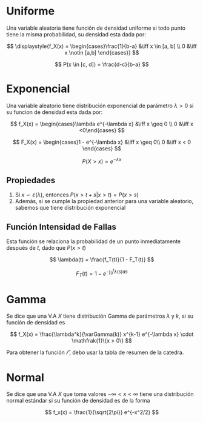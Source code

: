 # Uniforme

Una variable aleatoria tiene función de densidad uniforme si todo punto tiene la misma probabilidad, su densidad esta dada por:

$$
\displaystyle{f_X(x) = \begin{cases}\frac{1}{b-a} &\iff x \in [a, b] \\
0 &\iff x \notin [a,b] \end{cases}}
$$

$$
P(x \in [c, d]) = \frac{d-c}{b-a}
$$

# Exponencial

Una variable aleatorio tiene distribución exponencial de parámetro $\lambda > 0$ si su funcion de densidad esta dada por:

$$
f_X(x) = \begin{cases}\lambda e^{-\lambda x} &\iff x \geq 0 \\
0 &\iff x <0\end{cases}
$$

$$
F_X(x) = \begin{cases}1 - e^{-\lambda x} &\iff x \geq 0\\
0 &\iff x < 0
\end{cases} 
$$

$$
P(X >x) = e^{-\lambda x}
$$

## Propiedades

1. Si $x \backsim \varepsilon(\lambda)$, entonces $P(x > t+s | x > t) = P(x > s)$
2. Además, si se cumple la propiedad anterior para una variable aleatorio, sabemos que tiene distribución exponencial

## Función Intensidad de Fallas

Esta función se relaciona la probabilidad de un punto inmediatamente después de $t$, dado que $P(x > t)$

$$
\lambda(t) = \frac{f_T(t)}{1 - F_T(t)}
$$

$$
F_T(t) = 1-e^{-\int_0^t \lambda(s) ds}
$$

# Gamma

Se dice que una V.A $X$ tiene distribución Gamma de parámetros $\lambda$ y $k$, si su función de densidad es

$$
f_X(x) = \frac{\lambda^k}{\varGamma(k)} x^{k-1} e^{-\lambda x} \cdot \mathfrak{1}\{x > 0\}
$$

Para obtener la función $\varGamma$, debo usar la tabla de resumen de la catedra.

# Normal

Se dice que una V.A $X$ que toma valores $-\infty < x < \infty$ tiene una distribución normal estándar si su función de densidad es de la forma

$$
f_x(x) = \frac{1}{\sqrt{2\pi}} e^{-x^2/2}
$$